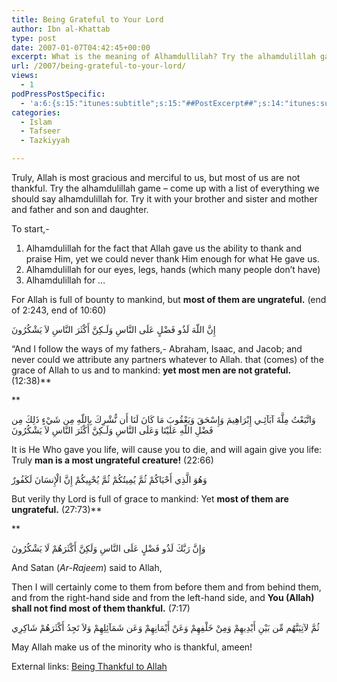 ```yaml
---
title: Being Grateful to Your Lord
author: Ibn al-Khattab
type: post
date: 2007-01-07T04:42:45+00:00
excerpt: What is the meaning of Alhamdullilah? Try the alhamdulillah game and see all the things you have to thank Allah for! But most peopel are ungrateful.
url: /2007/being-grateful-to-your-lord/
views:
  - 1
podPressPostSpecific:
  - 'a:6:{s:15:"itunes:subtitle";s:15:"##PostExcerpt##";s:14:"itunes:summary";s:15:"##PostExcerpt##";s:15:"itunes:keywords";s:17:"##WordPressCats##";s:13:"itunes:author";s:10:"##Global##";s:15:"itunes:explicit";s:2:"No";s:12:"itunes:block";s:2:"No";}'
categories:
  - Islam
  - Tafseer
  - Tazkiyyah

---
```

Truly, Allah is most gracious and merciful to us, but most of us are not thankful. Try the alhamdulillah game &#8211; come up with a list of everything we should say alhamdulillah for. Try it with your brother and sister and mother and father and son and daughter.

To start,-

  1. Alhamdulillah for the fact that Allah gave us the ability to thank and praise Him, yet we could never thank Him enough for what He gave us.
  2. Alhamdulillah for our eyes, legs, hands (which many people don&#8217;t have)
  3. Alhamdulillah for &#8230;

For Allah is full of bounty to mankind, but **most of them are ungrateful.** (end of 2:243, end of 10:60)

<div class="quran">
  إِنَّ اللّهَ لَذُو فَضْلٍ عَلَى النَّاسِ وَلَـكِنَّ أَكْثَرَ النَّاسِ لاَ يَشْكُرُونَ
</div>

&#8220;And I follow the ways of my fathers,- Abraham, Isaac, and Jacob; and never could we attribute any partners whatever to Allah. that (comes) of the grace of Allah to us and to mankind: **yet most men are not grateful.** (12:38)**
  
** 

<div class="quran">
  وَاتَّبَعْتُ مِلَّةَ آبَآئِـي إِبْرَاهِيمَ وَإِسْحَقَ وَيَعْقُوبَ مَا كَانَ لَنَا أَن نُّشْرِكَ بِاللّهِ مِن شَيْءٍ ذَلِكَ مِن فَضْلِ اللّهِ عَلَيْنَا وَعَلَى النَّاسِ وَلَـكِنَّ أَكْثَرَ النَّاسِ لاَ يَشْكُرُونَ
</div>

It is He Who gave you life, will cause you to die, and will again give you life: Truly **man is a most ungrateful creature!** (22:66)

<div class="quran">
  وَهُوَ الَّذِي أَحْيَاكُمْ ثُمَّ يُمِيتُكُمْ ثُمَّ يُحْيِيكُمْ إِنَّ الْإِنسَانَ لَكَفُورٌ
</div>

But verily thy Lord is full of grace to mankind: Yet **most of them are ungrateful.** (27:73)**
  
** 

<div class="quran">
  وَإِنَّ رَبَّكَ لَذُو فَضْلٍ عَلَى النَّاسِ وَلَكِنَّ أَكْثَرَهُمْ لَا يَشْكُرُونَ
</div>

And Satan (<dfn title="The accursed">Ar-Rajeem</dfn>) said to Allah,

Then I will certainly come to them from before them and from behind them, and from the right-hand side and from the left-hand side, and **You (Allah) shall not find most of them thankful.** (7:17)

<div class="quran">
  ثُمَّ لآتِيَنَّهُم مِّن بَيْنِ أَيْدِيهِمْ وَمِنْ خَلْفِهِمْ وَعَنْ أَيْمَانِهِمْ وَعَن شَمَآئِلِهِمْ وَلاَ تَجِدُ أَكْثَرَهُمْ شَاكِرِي
</div>

May Allah make us of the minority who is thankful, ameen!

<p class="metaInformation">
  External links: <a href="http://www.sunnahonline.com/ilm/purification/0010.htm">Being Thankful to Allah</a>
</p>